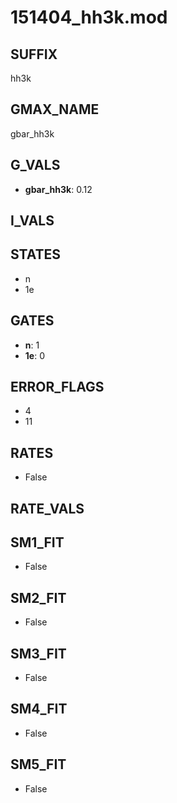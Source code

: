 # 151404_hh3k.mod

## SUFFIX

hh3k

## GMAX_NAME

gbar_hh3k

## G_VALS

- **gbar_hh3k**: 0.12

## I_VALS


## STATES

- n
- 1e

## GATES

- **n**: 1
- **1e**: 0

## ERROR_FLAGS

- 4
- 11

## RATES

- False

## RATE_VALS


## SM1_FIT

- False

## SM2_FIT

- False

## SM3_FIT

- False

## SM4_FIT

- False

## SM5_FIT

- False


